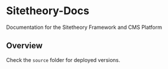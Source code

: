 # Sitetheory-Docs
Documentation for the Sitetheory Framework and CMS Platform

## Overview
Check the `source` folder for deployed versions.

